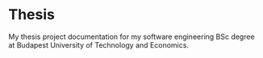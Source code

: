 # Thesis

My thesis project documentation for my software engineering BSc degree at Budapest University of Technology and Economics.
